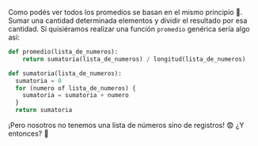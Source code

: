 Como podés ver todos los promedios se basan en el mismo principio :eyes:. Sumar una cantidad determinada elementos y dividir el resultado por esa cantidad. Si quisiéramos realizar una función `promedio` genérica sería algo así:

```python
def promedio(lista_de_numeros):
	return sumatoria(lista_de_numeros) / longitud(lista_de_numeros)

def sumatoria(lista_de_numeros):
  sumatoria = 0
  for (numero of lista_de_numeros) {
    sumatoria = sumatoria + numero
  }
  return sumatoria
```
¡Pero nosotros no tenemos una lista de números sino de registros! :fearful: ¿Y entonces? :thought_balloon:
